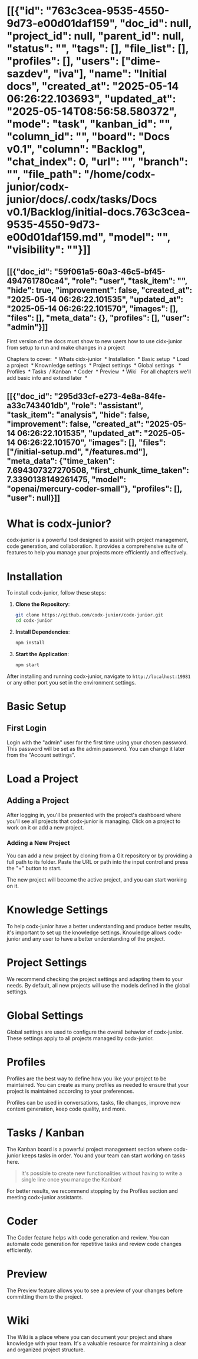 # [[{"id": "763c3cea-9535-4550-9d73-e00d01daf159", "doc_id": null, "project_id": null, "parent_id": null, "status": "", "tags": [], "file_list": [], "profiles": [], "users": ["dime-sazdev", "iva"], "name": "Initial docs", "created_at": "2025-05-14 06:26:22.103693", "updated_at": "2025-05-14T08:56:58.580372", "mode": "task", "kanban_id": "", "column_id": "", "board": "Docs v0.1", "column": "Backlog", "chat_index": 0, "url": "", "branch": "", "file_path": "/home/codx-junior/codx-junior/docs/.codx/tasks/Docs v0.1/Backlog/initial-docs.763c3cea-9535-4550-9d73-e00d01daf159.md", "model": "", "visibility": ""}]]
## [[{"doc_id": "59f061a5-60a3-46c5-bf45-494761780ca4", "role": "user", "task_item": "", "hide": true, "improvement": false, "created_at": "2025-05-14 06:26:22.101535", "updated_at": "2025-05-14 06:26:22.101570", "images": [], "files": [], "meta_data": {}, "profiles": [], "user": "admin"}]]
First version of the docs must show to new uaers how to use cidx-junior from setup to run and make changes in a project


Chapters to cover:
 * Whats cidx-junior
 * Installation
 * Basic setup
 * Load a project
 * Knownledge settings
 * Project settings
 * Global settings 
 * Profiles
 * Tasks  / Kanban
 * Coder
 * Preview
 * Wiki
 
For all chapters we'll add basic info and extend later
 * 
## [[{"doc_id": "295d33cf-e273-4e8a-84fe-a33c743401db", "role": "assistant", "task_item": "analysis", "hide": false, "improvement": false, "created_at": "2025-05-14 06:26:22.101535", "updated_at": "2025-05-14 06:26:22.101570", "images": [], "files": ["/initial-setup.md", "/features.md"], "meta_data": {"time_taken": 7.694307327270508, "first_chunk_time_taken": 7.3390138149261475, "model": "openai/mercury-coder-small"}, "profiles": [], "user": null}]]
# What is codx-junior?

codx-junior is a powerful tool designed to assist with project management, code generation, and collaboration. It provides a comprehensive suite of features to help you manage your projects more efficiently and effectively.

# Installation

To install codx-junior, follow these steps:

1. **Clone the Repository**:
   ```sh
   git clone https://github.com/codx-junior/codx-junior.git
   cd codx-junior
   ```

2. **Install Dependencies**:
   ```sh
   npm install
   ```

3. **Start the Application**:
   ```sh
   npm start
   ```

After installing and running codx-junior, navigate to `http://localhost:19981` or any other port you set in the environment settings.

# Basic Setup

## First Login

Login with the "admin" user for the first time using your chosen password. This password will be set as the admin password. You can change it later from the "Account settings".

# Load a Project

## Adding a Project

After logging in, you'll be presented with the project's dashboard where you'll see all projects that codx-junior is managing. Click on a project to work on it or add a new project.

### Adding a New Project

You can add a new project by cloning from a Git repository or by providing a full path to its folder. Paste the URL or path into the input control and press the "+" button to start.

The new project will become the active project, and you can start working on it.

# Knowledge Settings

To help codx-junior have a better understanding and produce better results, it's important to set up the knowledge settings. Knowledge allows codx-junior and any user to have a better understanding of the project.

# Project Settings

We recommend checking the project settings and adapting them to your needs. By default, all new projects will use the models defined in the global settings.

# Global Settings

Global settings are used to configure the overall behavior of codx-junior. These settings apply to all projects managed by codx-junior.

# Profiles

Profiles are the best way to define how you like your project to be maintained. You can create as many profiles as needed to ensure that your project is maintained according to your preferences.

Profiles can be used in conversations, tasks, file changes, improve new content generation, keep code quality, and more.

# Tasks / Kanban

The Kanban board is a powerful project management section where codx-junior keeps tasks in order. You and your team can start working on tasks here.

> It's possible to create new functionalities without having to write a single line once you manage the Kanban!

For better results, we recommend stopping by the Profiles section and meeting codx-junior assistants.

# Coder

The Coder feature helps with code generation and review. You can automate code generation for repetitive tasks and review code changes efficiently.

# Preview

The Preview feature allows you to see a preview of your changes before committing them to the project.

# Wiki

The Wiki is a place where you can document your project and share knowledge with your team. It's a valuable resource for maintaining a clear and organized project structure.